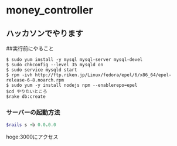 # money_controller
## ハッカソンでやります
##実行前にやること
```
$ sudo yum install -y mysql mysql-server mysql-devel
$ sudo chkconfig --level 35 mysqld on
$ sudo service mysqld start
$ rpm -ivh http://ftp.riken.jp/Linux/fedora/epel/6/x86_64/epel-release-6-8.noarch.rpm
$ sudo yum -y install nodejs npm --enablerepo=epel
$cd やりたいところ
$rake db:create
```
### サーバーの起動方法
```ruby
$rails s -b 0.0.0.0
```
hoge:3000にアクセス
